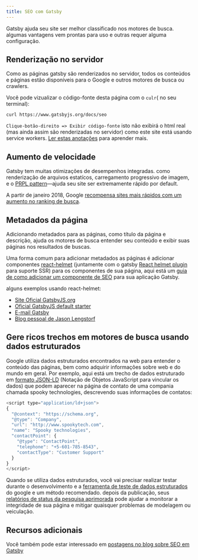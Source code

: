 ```yaml
---
title: SEO com Gatsby
---
```


Gatsby ajuda seu site ser melhor classificado nos motores de busca. algumas vantagens vem prontas para uso e outras requer alguma configuração. 

## Renderização no servidor

Como as páginas gatsby são renderizados no servidor, todos os conteúdos e páginas estão disponíveis para o Google e outros motores de busca ou crawlers. 

Você pode vizualizar o código-fonte desta página com o `culr`( no seu terminal): 

```shell
curl https://www.gatsbyjs.org/docs/seo
```
`Clique-botão-direito => Exibir código-fonte` isto não exibirá o html real (mas ainda assim são renderizadas no servidor) como este site está usando service workers. [Ler estas anotações](https://github.com/gatsbyjs/gatsby/tree/master/packages/gatsby-plugin-offline#notes) para aprender mais.

## Aumento de velocidade

Gatsby tem muitas otimizações de desempenhos integradas. como renderização de arquivos estatícos, carregamento progressivo de imagem, e o [PRPL pattern](/docs/prpl-pattern/)—ajuda seu site ser extremamente rápido por default.

A partir de janeiro 2018, Google [recompensa sites mais rápidos com um aumento no ranking de busca](https://searchengineland.com/google-speed-update-page-speed-will-become-ranking-factor-mobile-search-289904).

## Metadados da página

Adicionando metadados para as páginas, como título da página e descrição, ajuda os motores de busca entender seu conteúdo e exibir suas páginas nos resultados de buscas. 

Uma forma comum para adicionar metadados as páginas é adicionar componentes [react-helmet](https://github.com/nfl/react-helmet) (juntamente com o gatsby [React helmet plugin](/packages/gatsby-plugin-react-helmet) para suporte SSR) para os componentes de sua página, aqui está um [guia de como  adicionar um componente de SEO](https://www.gatsbyjs.org/docs/add-seo-component/) para sua aplicação Gatsby. 

alguns exemplos usando react-helmet: 

- [Site Oficial GatsbyJS.org](https://github.com/gatsbyjs/gatsby/blob/87ad6e81b9bd78b25d089434600750f5903baaee/www/src/components/package-readme.js#L16-L25)
- [Oficial GatsbyJS default starter](https://github.com/gatsbyjs/gatsby/blob/776dc1d6fe8d5ce7b5ea6d884736bb3c76280975/starters/default/src/components/seo.js)
- [E-mail Gatsby](https://github.com/DSchau/gatsby-mail/blob/89b467e5654619ffe3073133ef0ae48b4d7502e3/src/components/meta.js)
- [Blog pessoal de Jason Lengstorf](https://github.com/jlengstorf/gatsby-theme-jason-blog/blob/e6d25ca927afdc75c759e611d4ba6ba086452bb8/src/components/SEO/SEO.js)

## Gere ricos trechos em motores de busca usando dados estruturados

Google utiliza dados estruturados encontrados na web para entender o conteúdo das páginas, bem como adquirir informações sobre web e do mundo em geral.
Por exemplo, aqui está um trecho de dados estruturado em [formato JSON-LD](https://developers.google.com/search/docs/guides/intro-structured-data) (Notação de Objetos JavaScript para vincular os dados) que podem aparecer na página de contato de uma compania chamada spooky technologies, descrevendo suas informações de contatos:

```js
<script type="application/ld+json">
{
  "@context": "https://schema.org",
  "@type": "Company",
  "url": "http://www.spookytech.com",
  "name": "Spooky technologies",
  "contactPoint": {
    "@type": "ContactPoint",
    "telephone": "+5-601-785-8543",
    "contactType": "Customer Support"
  }
}
</script>
```

Quando se utiliza dados estruturados, você vai precisar realizar testar durante o desenvolvimento e a [ferramenta de teste de dados estruturados](https://search.google.com/structured-data/testing-tool) do google e um método recomendado. depois da publicação, seus [relatórios de status da pesquisa aprimorada](https://support.google.com/webmasters/answer/7552505?hl=en) pode ajudar a monitorar a integridade de sua página e mitigar quaisquer problemas de modelagem ou veiculação.

## Recursos adicionais

Você também pode estar interessado em [postagens no blog sobre SEO em Gatsby](/blog/tags/seo/)
